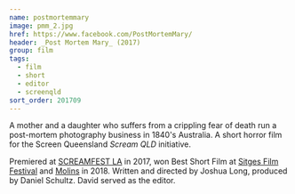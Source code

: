```yaml
---
name: postmortemmary
image: pmm_2.jpg
href: https://www.facebook.com/PostMortemMary/
header: _Post Mortem Mary_ (2017)
group: film
tags:
  - film
  - short
  - editor
  - screenqld
sort_order: 201709
---
```

A mother and a daughter who suffers from a crippling fear of death run a post-mortem photography business in 1840's Australia. A short horror film for the Screen Queensland *Scream QLD* initiative.

Premiered at [SCREAMFEST LA](https://screamfestla.com/2017/film/post-mortem-mary) in 2017, won Best Short Film at [Sitges Film Festival](https://sitgesfilmfestival.com/eng) and [Molins](http://www.molinsfilmfestival.com/en/) in 2018. Written and directed by Joshua Long, produced by Daniel Schultz. David served as the editor.
